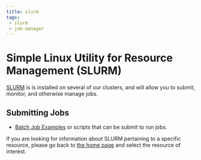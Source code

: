 ```yaml
---
title: slurm
tags: 
 - slurm
 - job-manager
---
```


# Simple Linux Utility for Resource Management (SLURM)

[SLURM](https://en.wikipedia.org/wiki/Slurm_Workload_Manager) is
 is installed on several of our clusters, and will allow you to submit, monitor,
and otherwise manage jobs.

## Submitting Jobs

 - [Batch Job Examples](/docs/job-managers/slurm/batch-job-examples) or scripts that can be submit to run jobs.


If you are looking for information about SLURM pertaining to a specific
resource, please go back to [the home page](/) and select the resource of interest.
